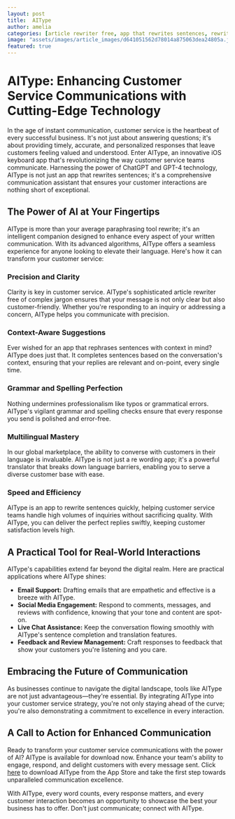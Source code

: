 ```yaml
---
layout: post
title:  AIType
author: amelia
categories: [article rewriter free, app that rewrites sentences, rewrite app, app that rephrases sentences, paraphrasing tool rewrite, app to rewrite sentences, re wording app]
image: "assets/images/article_images/d641051562d78014a875063dea24805a.jpg"
featured: true
---
```


# AIType: Enhancing Customer Service Communications with Cutting-Edge Technology

In the age of instant communication, customer service is the heartbeat of every successful business. It's not just about answering questions; it's about providing timely, accurate, and personalized responses that leave customers feeling valued and understood. Enter AIType, an innovative iOS keyboard app that's revolutionizing the way customer service teams communicate. Harnessing the power of ChatGPT and GPT-4 technology, AIType is not just an app that rewrites sentences; it's a comprehensive communication assistant that ensures your customer interactions are nothing short of exceptional.

## The Power of AI at Your Fingertips

AIType is more than your average paraphrasing tool rewrite; it's an intelligent companion designed to enhance every aspect of your written communication. With its advanced algorithms, AIType offers a seamless experience for anyone looking to elevate their language. Here's how it can transform your customer service:

### Precision and Clarity

Clarity is key in customer service. AIType's sophisticated article rewriter free of complex jargon ensures that your message is not only clear but also customer-friendly. Whether you're responding to an inquiry or addressing a concern, AIType helps you communicate with precision.

### Context-Aware Suggestions

Ever wished for an app that rephrases sentences with context in mind? AIType does just that. It completes sentences based on the conversation's context, ensuring that your replies are relevant and on-point, every single time.

### Grammar and Spelling Perfection

Nothing undermines professionalism like typos or grammatical errors. AIType's vigilant grammar and spelling checks ensure that every response you send is polished and error-free.

### Multilingual Mastery

In our global marketplace, the ability to converse with customers in their language is invaluable. AIType is not just a re wording app; it's a powerful translator that breaks down language barriers, enabling you to serve a diverse customer base with ease.

### Speed and Efficiency

AIType is an app to rewrite sentences quickly, helping customer service teams handle high volumes of inquiries without sacrificing quality. With AIType, you can deliver the perfect replies swiftly, keeping customer satisfaction levels high.

## A Practical Tool for Real-World Interactions

AIType's capabilities extend far beyond the digital realm. Here are practical applications where AIType shines:

- **Email Support:** Drafting emails that are empathetic and effective is a breeze with AIType.
- **Social Media Engagement:** Respond to comments, messages, and reviews with confidence, knowing that your tone and content are spot-on.
- **Live Chat Assistance:** Keep the conversation flowing smoothly with AIType's sentence completion and translation features.
- **Feedback and Review Management:** Craft responses to feedback that show your customers you're listening and you care.

## Embracing the Future of Communication

As businesses continue to navigate the digital landscape, tools like AIType are not just advantageous—they're essential. By integrating AIType into your customer service strategy, you're not only staying ahead of the curve; you're also demonstrating a commitment to excellence in every interaction.

## A Call to Action for Enhanced Communication

Ready to transform your customer service communications with the power of AI? AIType is available for download now. Enhance your team's ability to engage, respond, and delight customers with every message sent. Click [here](https://apps.apple.com/us/app/aitype-grammar-check-keyboard/id6469163944) to download AIType from the App Store and take the first step towards unparalleled communication excellence.

With AIType, every word counts, every response matters, and every customer interaction becomes an opportunity to showcase the best your business has to offer. Don't just communicate; connect with AIType.